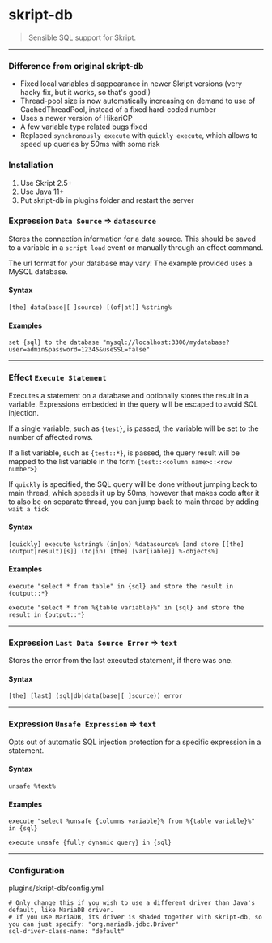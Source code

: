 # skript-db

 > Sensible SQL support for Skript.
---

### Difference from original skript-db
- Fixed local variables disappearance in newer Skript versions (very hacky fix, but it works, so that's good!)
- Thread-pool size is now automatically increasing on demand to use of CachedThreadPool, instead of a fixed hard-coded number
- Uses a newer version of HikariCP
- A few variable type related bugs fixed
- Replaced `synchronously execute` with `quickly execute`, which allows to speed up queries by 50ms with some risk

### Installation
1. Use Skript 2.5+
2. Use Java 11+
3. Put skript-db in plugins folder and restart the server
### Expression `Data Source` => `datasource`
Stores the connection information for a data source. This should be saved to a variable in a
 `script load` event or manually through an effect command.

 The url format for your database may vary! The example provided uses a MySQL database.
#### Syntax
```
[the] data(base|[ ]source) [(of|at)] %string%
```

#### Examples
```
set {sql} to the database "mysql://localhost:3306/mydatabase?user=admin&password=12345&useSSL=false"
```

---

### Effect `Execute Statement`
Executes a statement on a database and optionally stores the result in a variable. Expressions
 embedded in the query will be escaped to avoid SQL injection.

 If a single variable, such as `{test}`, is passed, the variable will be set to the number of
 affected rows.

 If a list variable, such as `{test::*}`, is passed, the query result will be mapped to the list
 variable in the form `{test::<column name>::<row number>}`

 If `quickly` is specified, the SQL query will be done without jumping back to main thread, which speeds it up by 50ms, however that makes code after it to also be on separate thread, you can jump back to main thread by adding `wait a tick`
#### Syntax
```
[quickly] execute %string% (in|on) %datasource% [and store [[the] (output|result)[s]] (to|in) [the] [var[iable]] %-objects%]
```

#### Examples
```
execute "select * from table" in {sql} and store the result in {output::*}
```
```
execute "select * from %{table variable}%" in {sql} and store the result in {output::*}
```

---

### Expression `Last Data Source Error` => `text`
Stores the error from the last executed statement, if there was one.
#### Syntax
```
[the] [last] (sql|db|data(base|[ ]source)) error
```

---

### Expression `Unsafe Expression` => `text`
Opts out of automatic SQL injection protection for a specific expression in a statement.
#### Syntax
```
unsafe %text%
```

#### Examples
```
execute "select %unsafe {columns variable}% from %{table variable}%" in {sql}
```
```
execute unsafe {fully dynamic query} in {sql}
```

---
### Configuration
plugins/skript-db/config.yml
```
# Only change this if you wish to use a different driver than Java's default, like MariaDB driver.
# If you use MariaDB, its driver is shaded together with skript-db, so you can just specify: "org.mariadb.jdbc.Driver"
sql-driver-class-name: "default"
```